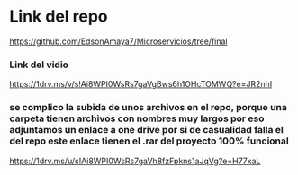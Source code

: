 # Link del repo
https://github.com/EdsonAmaya7/Microservicios/tree/final

### Link del vidio
https://1drv.ms/v/s!Ai8WPI0WsRs7gaVgBws6h1OHcTOMWQ?e=JR2nhI

### se complico la subida de unos archivos en el repo, porque una carpeta tienen archivos con nombres muy largos por eso adjuntamos un enlace a one drive por si de casualidad falla el del repo este enlace tienen el .rar del proyecto 100% funcional
https://1drv.ms/u/s!Ai8WPI0WsRs7gaVh8fzFpkns1aJqVg?e=H77xaL
